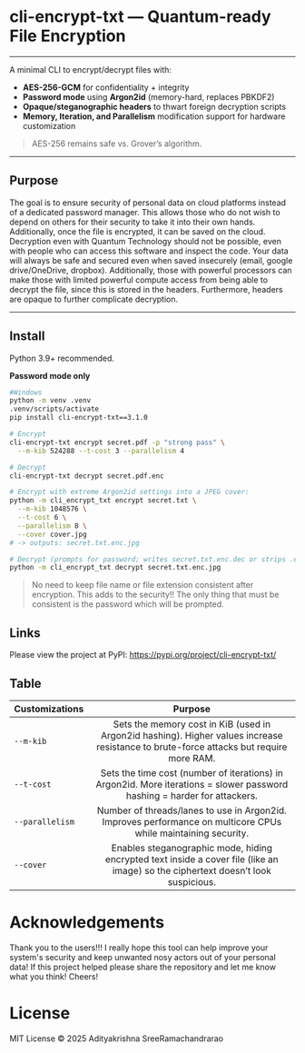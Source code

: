 # cli-encrypt-txt — Quantum-ready File Encryption

---

A minimal CLI to encrypt/decrypt files with:

- **AES-256-GCM** for confidentiality + integrity
- **Password mode** using **Argon2id** (memory-hard, replaces PBKDF2)
- **Opaque/steganographic headers** to thwart foreign decryption scripts
- **Memory, Iteration, and Parallelism** modification support for hardware customization

> AES-256 remains safe vs. Grover’s algorithm. 

---

## Purpose

The goal is to ensure security of personal data on cloud platforms instead of a dedicated password manager. This allows those who do not wish to depend on others for their security to take it into their own hands. Additionally, once the file is encrypted, it can be saved on the cloud. Decryption even with Quantum Technology should not be possible, even with people who can access this software and inspect the code. Your data will always be safe and secured even when saved insecurely (email, google drive/OneDrive, dropbox). Additionally, those with powerful processors can make those with limited powerful compute access from being able to decrypt the file, since this is stored in the headers. Furthermore, headers are opaque to further complicate decryption. 

---

## Install

Python 3.9+ recommended.

**Password mode only**
```bash
#Windows
python -m venv .venv
.venv/scripts/activate 
pip install cli-encrypt-txt==3.1.0

# Encrypt
cli-encrypt-txt encrypt secret.pdf -p "strong pass" \
  --m-kib 524288 --t-cost 3 --parallelism 4

# Decrypt
cli-encrypt-txt decrypt secret.pdf.enc

# Encrypt with extreme Argon2id settings into a JPEG cover:
python -m cli_encrypt_txt encrypt secret.txt \
  --m-kib 1048576 \
  --t-cost 6 \
  --parallelism 8 \
  --cover cover.jpg
# -> outputs: secret.txt.enc.jpg

# Decrypt (prompts for password; writes secret.txt.enc.dec or strips .enc if present):
python -m cli_encrypt_txt decrypt secret.txt.enc.jpg
```

> No need to keep file name or file extension consistent after encryption. This adds to the security!! The only thing that must be consistent is the password which will be prompted. 


## Links

Please view the project at PyPI: https://pypi.org/project/cli-encrypt-txt/


## Table

| Customizations  | Purpose |
| ------------- |:-------------:|
|  `--m-kib`      | Sets the memory cost in KiB (used in Argon2id hashing). Higher values increase resistance to brute-force attacks but require more RAM.     |
| `--t-cost`      | Sets the time cost (number of iterations) in Argon2id. More iterations = slower password hashing = harder for attackers.     |
| `--parallelism`      | Number of threads/lanes to use in Argon2id. Improves performance on multicore CPUs while maintaining security.     |
| `--cover`      | Enables steganographic mode, hiding encrypted text inside a cover file (like an image) so the ciphertext doesn’t look suspicious.      |


# Acknowledgements

Thank you to the users!!! I really hope this tool can help improve your system's security and keep unwanted nosy actors out of your personal data! If this project helped please share the repository and let me know what you think! Cheers!

# License
MIT License © 2025 Adityakrishna SreeRamachandrarao


